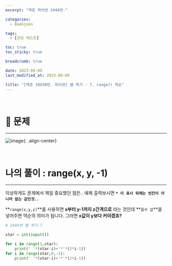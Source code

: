 ```yaml
---
excerpt: "백준 파이썬 2444번."

categories:
  - Baekjoon

tags:
  - [코딩 테스트]

toc: true
toc_sticky: true

breadcrumb: true

date: 2023-09-09
last_modified_at: 2023-09-09

title: "[백준 10430번. 파이썬] 별 찍기 - 7. range() 역순" 
---
```


<br>

# 📌 문제
---

![image](https://github.com/novicedata/colab_practice/assets/88019539/278f6c26-308d-4924-9cc7-ee45095a53db){: .align-center}

<br>

# 나의 풀이 : range(x, y, -1)
---

이상하게도 문제에서 제일 중요했던 점은.. 예체 출력보시면 **`* 이 표시 뒤에는 빈칸이 아니라 없는 값인것..`**

**`range(x,y,z)`**를 사용하면 **x부터 y-1까지 z간격으로** 라는 것인데 **`음수 값`**을 넣어주면 역순의 의미가 됩니다. 그러면 **x값이 y보다 커야겠죠?**

```python
# 2444번 별 찍기-7

star = int(input())

for i in range(1,star):
    print(' '*(star-i)+'*'*(2*i-1))
for i in range(star,0,-1):
    print(' '*(star-i)+'*'*(2*i-1))
```
